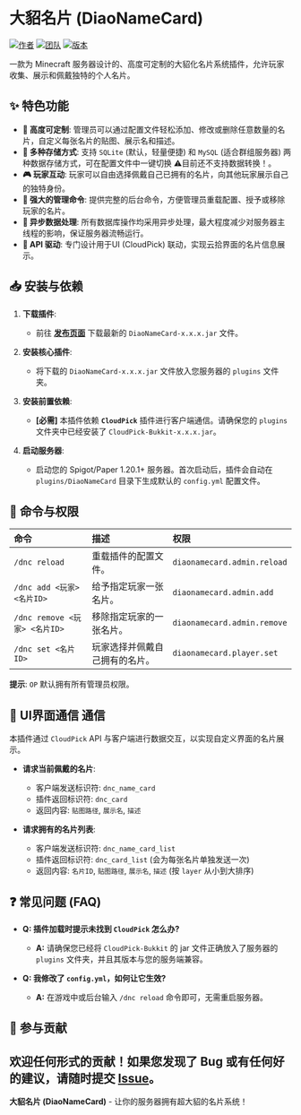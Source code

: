 # 大貂名片 (DiaoNameCard)

[![作者](https://img.shields.io/badge/作者-止-blue.svg)](https://github.com/ZHI-CCC)
[![团队](https://img.shields.io/badge/团队-大貂Team-orange.svg)](https://github.com/Giant-Diao-Team)
[![版本](https://img.shields.io/badge/版本-1.0.0-brightgreen.svg)](https://github.com/Giant-Diao-Team/DiaoNameCard)

一款为 Minecraft 服务器设计的、高度可定制的大貂化名片系统插件，允许玩家收集、展示和佩戴独特的个人名片。

## ✨ 特色功能

- **🎨 高度可定制**: 管理员可以通过配置文件轻松添加、修改或删除任意数量的名片，自定义每张名片的贴图、展示名和描述。
- **💾 多种存储方式**: 支持 `SQLite` (默认，轻量便捷) 和 `MySQL` (适合群组服务器) 两种数据存储方式，可在配置文件中一键切换 ⚠️目前还不支持数据转换！。
- **🎮 玩家互动**: 玩家可以自由选择佩戴自己已拥有的名片，向其他玩家展示自己的独特身份。
- **🔧 强大的管理命令**: 提供完整的后台命令，方便管理员重载配置、授予或移除玩家的名片。
- **🚀 异步数据处理**: 所有数据库操作均采用异步处理，最大程度减少对服务器主线程的影响，保证服务器流畅运行。
- **🔌 API 驱动**: 专门设计用于UI (CloudPick) 联动，实现云拾界面的名片信息展示。

## 📥 安装与依赖

1. **下载插件**:
   - 前往 [**发布页面**](https://github.com/Giant-Diao-Team/DiaoNameCard/releases) 下载最新的 `DiaoNameCard-x.x.x.jar` 文件。

2. **安装核心插件**:
   - 将下载的 `DiaoNameCard-x.x.x.jar` 文件放入您服务器的 `plugins` 文件夹。

3. **安装前置依赖**:
   - **[必需]** 本插件依赖 **`CloudPick`** 插件进行客户端通信。请确保您的 `plugins` 文件夹中已经安装了 `CloudPick-Bukkit-x.x.x.jar`。

4. **启动服务器**:
   - 启动您的 Spigot/Paper 1.20.1+ 服务器。首次启动后，插件会自动在 `plugins/DiaoNameCard` 目录下生成默认的 `config.yml` 配置文件。

## 📜 命令与权限

| 命令 | 描述 | 权限 |
| :--- | :--- | :--- |
| `/dnc reload` | 重载插件的配置文件。 | `diaonamecard.admin.reload` |
| `/dnc add <玩家> <名片ID>` | 给予指定玩家一张名片。 | `diaonamecard.admin.add` |
| `/dnc remove <玩家> <名片ID>` | 移除指定玩家的一张名片。 | `diaonamecard.admin.remove` |
| `/dnc set <名片ID>` | 玩家选择并佩戴自己拥有的名片。 | `diaonamecard.player.set` |

**提示**: `OP` 默认拥有所有管理员权限。

## 🤝 UI界面通信 通信

本插件通过 `CloudPick` API 与客户端进行数据交互，以实现自定义界面的名片展示。

- **请求当前佩戴的名片**:
  - 客户端发送标识符: `dnc_name_card`
  - 插件返回标识符: `dnc_card`
  - 返回内容: `贴图路径`, `展示名`, `描述`

- **请求拥有的名片列表**:
  - 客户端发送标识符: `dnc_name_card_list`
  - 插件返回标识符: `dnc_card_list` (会为每张名片单独发送一次)
  - 返回内容: `名片ID`, `贴图路径`, `展示名`, `描述` (按 `layer` 从小到大排序)

## ❓ 常见问题 (FAQ)

- **Q: 插件加载时提示未找到 `CloudPick` 怎么办?**
  - **A:** 请确保您已经将 `CloudPick-Bukkit` 的 jar 文件正确放入了服务器的 `plugins` 文件夹，并且其版本与您的服务端兼容。

- **Q: 我修改了 `config.yml`，如何让它生效?**
  - **A:** 在游戏中或后台输入 `/dnc reload` 命令即可，无需重启服务器。

## 📝 参与贡献

欢迎任何形式的贡献！如果您发现了 Bug 或有任何好的建议，请随时提交 [**Issue**](https://github.com/Giant-Diao-Team/DiaoNameCard/issues)。
---

**大貂名片 (DiaoNameCard)** - 让你的服务器拥有超大貂的名片系统！
